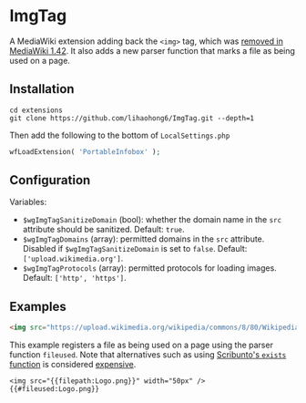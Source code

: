# ImgTag

A MediaWiki extension adding back the `<img>` tag, which was [removed in MediaWiki 1.42](https://www.mediawiki.org/wiki/Manual:$wgAllowImageTag). It also adds a new parser function that marks a file as being used on a page.

## Installation

```shell
cd extensions
git clone https://github.com/lihaohong6/ImgTag.git --depth=1
```

Then add the following to the bottom of `LocalSettings.php`
```php
wfLoadExtension( 'PortableInfobox' );
```

## Configuration
Variables:
- `$wgImgTagSanitizeDomain` (bool): whether the domain name in the `src` attribute should be sanitized. Default: `true`.
- `$wgImgTagDomains` (array): permitted domains in the `src` attribute. Disabled if `$wgImgTagSanitizeDomain` is set to `false`. Default: `['upload.wikimedia.org']`.
- `$wgImgTagProtocols` (array): permitted protocols for loading images. Default: `['http', 'https']`.

## Examples
```html
<img src="https://upload.wikimedia.org/wikipedia/commons/8/80/Wikipedia-logo-v2.svg" width="100px" class="some-class" alt="Logo of Wikipedia" />
```

This example registers a file as being used on a page using the parser function `fileused`. Note that alternatives such as using [Scribunto's `exists` function](https://www.mediawiki.org/wiki/Extension:Scribunto/Lua_reference_manual#File_metadata) is considered [expensive](https://www.mediawiki.org/wiki/Manual:$wgExpensiveParserFunctionLimit).
```wikitext
<img src="{{filepath:Logo.png}}" width="50px" />
{{#fileused:Logo.png}}
```
